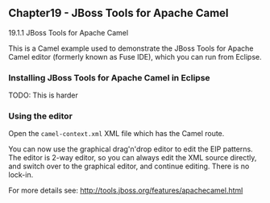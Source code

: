 Chapter19 - JBoss Tools for Apache Camel
----------------------------------------

19.1.1 JBoss Tools for Apache Camel

This is a Camel example used to demonstrate the JBoss Tools for Apache Camel editor (formerly known as Fuse IDE),
which you can run from Eclipse.


### Installing JBoss Tools for Apache Camel in Eclipse

TODO: This is harder


### Using the editor

Open the `camel-context.xml` XML file which has the Camel route.

You can now use the graphical drag'n'drop editor to edit the EIP patterns.
The editor is 2-way editor, so you can always edit the XML source directly, and switch over
to the graphical editor, and continue editing. There is no lock-in.

For more details see: http://tools.jboss.org/features/apachecamel.html
